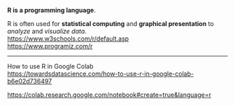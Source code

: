 **R is a programming language**.

R is often used for **statistical computing** and **graphical presentation** to *analyze* and *visualize data*.  
https://www.w3schools.com/r/default.asp  
https://www.programiz.com/r

---

How to use R in Google Colab  
https://towardsdatascience.com/how-to-use-r-in-google-colab-b6e02d736497

https://colab.research.google.com/notebook#create=true&language=r
